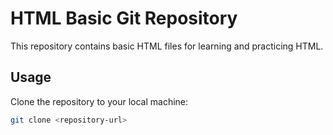 # HTML Basic Git Repository

This repository contains basic HTML files for learning and practicing HTML.


## Usage

Clone the repository to your local machine:

```bash
git clone <repository-url>
